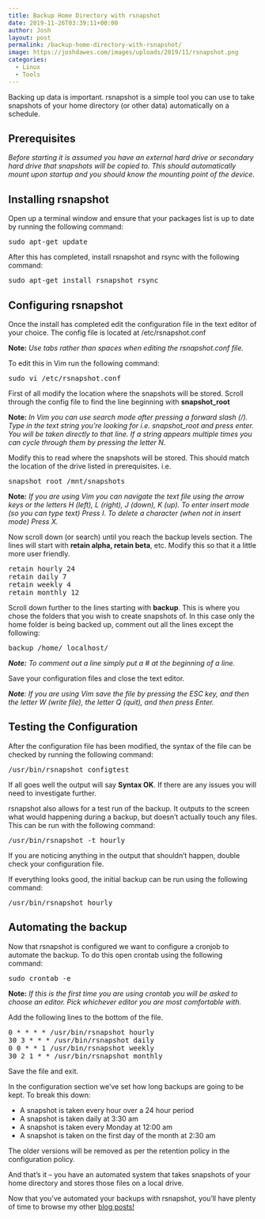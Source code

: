 ```yaml
---
title: Backup Home Directory with rsnapshot
date: 2019-11-26T03:39:11+00:00
author: Josh
layout: post
permalink: /backup-home-directory-with-rsnapshot/
image: https://joshdawes.com/images/uploads/2019/11/rsnapshot.png
categories:
  - Linux
  - Tools
---
```

Backing up data is important. rsnapshot is a simple tool you can use to take snapshots of your home directory (or other data) automatically on a schedule.

## Prerequisites

_Before starting it is assumed you have an external hard drive or secondary hard drive that snapshots will be copied to. This should automatically mount upon startup and you should know the mounting point of the device._

## Installing rsnapshot

Open up a terminal window and ensure that your packages list is up to date by running the following command:

<pre class="wp-block-preformatted">sudo apt-get update</pre>

After this has completed, install rsnapshot and rsync with the following command:

<pre class="wp-block-preformatted">sudo apt-get install rsnapshot rsync</pre>

## Configuring rsnapshot

Once the install has completed edit the configuration file in the text editor of your choice. The config file is located at /etc/rsnapshot.conf

**Note:** _Use tabs rather than spaces when editing the rsnapshot.conf file._

To edit this in Vim run the following command:

<pre class="wp-block-preformatted">sudo vi /etc/rsnapshot.conf</pre>

First of all modify the location where the snapshots will be stored. Scroll through the config file to find the line beginning with **snapshot_root**

**Note:** _In Vim you can use search mode after pressing a forward slash (/). Type in the text string you&#8217;re looking for i.e. snapshot_root and press enter. You will be taken directly to that line. If a string appears multiple times you can cycle through them by pressing the letter N_.

Modify this to read where the snapshots will be stored. This should match the location of the drive listed in prerequisites. i.e.

<pre class="wp-block-preformatted">snapshot_root /mnt/snapshots</pre>

**Note**_**:** If you are using Vim you can navigate the text file using the arrow keys or the letters H (left), L (right), J (down), K (up). To enter insert mode (so you can type text) Press I. To delete a character (when not in insert mode) Press X._

Now scroll down (or search) until you reach the backup levels section. The lines will start with **retain alpha, retain beta**, etc. Modify this so that it a little more user friendly.

<pre class="wp-block-preformatted">retain hourly 24
retain daily 7
retain weekly 4
retain monthly 12</pre>

Scroll down further to the lines starting with **backup**. This is where you chose the folders that you wish to create snapshots of. In this case only the home folder is being backed up, comment out all the lines except the following:

<pre class="wp-block-preformatted">backup /home/ localhost/</pre>

_**Note:** To comment out a line simply put a # at the beginning of a line._

Save your configuration files and close the text editor.

**_Note_**_: If you are using Vim save the file by pressing the ESC key, and then the letter W (write file), the letter Q (quit), and then press Enter._

## Testing the Configuration

After the configuration file has been modified, the syntax of the file can be checked by running the following command:

<pre class="wp-block-preformatted">/usr/bin/rsnapshot configtest</pre>

If all goes well the output will say **Syntax OK**. If there are any issues you will need to investigate further.

rsnapshot also allows for a test run of the backup. It outputs to the screen what would happening during a backup, but doesn&#8217;t actually touch any files. This can be run with the following command:

<pre class="wp-block-preformatted">/usr/bin/rsnapshot -t hourly</pre>

If you are noticing anything in the output that shouldn&#8217;t happen, double check your configuration file.

If everything looks good, the initial backup can be run using the following command:

<pre class="wp-block-preformatted">/usr/bin/rsnapshot hourly</pre>

## Automating the backup

Now that rsnapshot is configured we want to configure a cronjob to automate the backup. To do this open crontab using the following command:

<pre class="wp-block-preformatted">sudo crontab -e</pre>

**Note:** _If this is the first time you are using crontab you will be asked to choose an editor. Pick whichever editor you are most comfortable with._

Add the following lines to the bottom of the file.

<pre class="wp-block-preformatted">0 * * * * /usr/bin/rsnapshot hourly<br />30 3 * * * /usr/bin/rsnapshot daily<br />0 0 * * 1 /usr/bin/rsnapshot weekly<br />30 2 1 * * /usr/bin/rsnapshot monthly</pre>

Save the file and exit.

In the configuration section we&#8217;ve set how long backups are going to be kept. To break this down:

  * A snapshot is taken every hour over a 24 hour period
  * A snapshot is taken daily at 3:30 am
  * A snapshot is taken every Monday at 12:00 am
  * A snapshot is taken on the first day of the month at 2:30 am

The older versions will be removed as per the retention policy in the configuration policy.

And that&#8217;s it &#8211; you have an automated system that takes snapshots of your home directory and stores those files on a local drive. 

Now that you&#8217;ve automated your backups with rsnapshot, you&#8217;ll have plenty of time to browse my other [blog posts!](https://joshdawes.com/recent-posts/)
